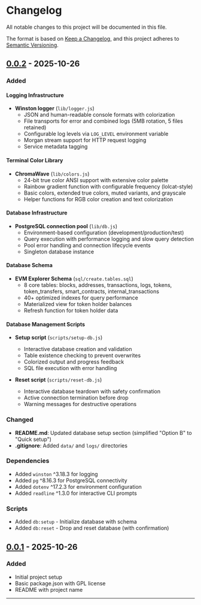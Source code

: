 # Changelog

All notable changes to this project will be documented in this file.

The format is based on [Keep a Changelog](https://keepachangelog.com/en/1.0.0/),
and this project adheres to [Semantic Versioning](https://semver.org/spec/v2.0.0.html).

## [0.0.2] - 2025-10-26

### Added

#### Logging Infrastructure
- **Winston logger** (`lib/logger.js`)
  - JSON and human-readable console formats with colorization
  - File transports for error and combined logs (5MB rotation, 5 files retained)
  - Configurable log levels via `LOG_LEVEL` environment variable
  - Morgan stream support for HTTP request logging
  - Service metadata tagging

#### Terminal Color Library
- **ChromaWave** (`lib/colors.js`)
  - 24-bit true color ANSI support with extensive color palette
  - Rainbow gradient function with configurable frequency (lolcat-style)
  - Basic colors, extended true colors, muted variants, and grayscale
  - Helper functions for RGB color creation and text colorization

#### Database Infrastructure
- **PostgreSQL connection pool** (`lib/db.js`)
  - Environment-based configuration (development/production/test)
  - Query execution with performance logging and slow query detection
  - Pool error handling and connection lifecycle events
  - Singleton database instance

#### Database Schema
- **EVM Explorer Schema** (`sql/create.tables.sql`)
  - 8 core tables: blocks, addresses, transactions, logs, tokens, token_transfers, smart_contracts, internal_transactions
  - 40+ optimized indexes for query performance
  - Materialized view for token holder balances
  - Refresh function for token holder data

#### Database Management Scripts
- **Setup script** (`scripts/setup-db.js`)
  - Interactive database creation and validation
  - Table existence checking to prevent overwrites
  - Colorized output and progress feedback
  - SQL file execution with error handling

- **Reset script** (`scripts/reset-db.js`)
  - Interactive database teardown with safety confirmation
  - Active connection termination before drop
  - Warning messages for destructive operations

### Changed
- **README.md**: Updated database setup section (simplified "Option B" to "Quick setup")
- **.gitignore**: Added `data/` and `logs/` directories

### Dependencies
- Added `winston` ^3.18.3 for logging
- Added `pg` ^8.16.3 for PostgreSQL connectivity
- Added `dotenv` ^17.2.3 for environment configuration
- Added `readline` ^1.3.0 for interactive CLI prompts

### Scripts
- Added `db:setup` - Initialize database with schema
- Added `db:reset` - Drop and reset database (with confirmation)

## [0.0.1] - 2025-10-26

### Added
- Initial project setup
- Basic package.json with GPL license
- README with project name

---

[0.0.2]: https://github.com/username/pulseexplorer/compare/v0.0.1...v0.0.2
[0.0.1]: https://github.com/username/pulseexplorer/releases/tag/v0.0.1
